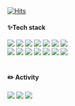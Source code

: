 
  
[![Hits](https://hits.seeyoufarm.com/api/count/incr/badge.svg?url=https%3A%2F%2Fgithub.com%2FPlush777&count_bg=%2330A4D4&title_bg=%23555555&icon=&icon_color=%23E7E7E7&title=hits&edge_flat=false)](https://hits.seeyoufarm.com)
  
#### ✨Tech stack
<img src="https://img.shields.io/badge/html5-eb5c24?plastic&logo=html5&logoColor=white"> <img src="https://img.shields.io/badge/css3-2386c7?plastic&logo=css3&logoColor=white">  <img src="https://img.shields.io/badge/Scss-ff69b4?plastic&logo=sass&logoColor=white">
<img src="https://img.shields.io/badge/Javascript-F7E018?plastic&logo=Javascript&logoColor=white">
 <img src="https://img.shields.io/badge/jquery-0169af?plastic&logo=jquery&logoColor=white">
 <img src="https://img.shields.io/badge/%20Gulp-DC484C?plastic&logo=Gulp&logoColor=white&Color=white">
 <img src="https://img.shields.io/badge/Photoshop-2da9ff?plastic&logo=adobe-photoshop&logoColor=white">
<br>
<img src="https://img.shields.io/badge/React-4AD5FF?style=&logo=React&logoColor=fff">
<img src="https://img.shields.io/badge/Styledcomponents-DD6F93?style=&logo=Styledcomponents&logoColor=fff">
<img src="https://img.shields.io/badge/Redux%20toolkit-7F42C3?style=&logo=Redux&logoColor=fff">
<img src="https://img.shields.io/badge/Git-f34e28?plastic&logo=git&logoColor=white">
<img src="https://img.shields.io/badge/Vercel-000?style=&logo=Vercel&logoColor=fff">
<img src="https://img.shields.io/badge/Adobe%20XD-ff26be?plastic&logo=adobe-xd&logoColor=white">
<img src="https://img.shields.io/badge/%20Figma-A259FF?plastic&logo=Figma&logoColor=white&Color=white">
<br><br>
#### ✏️ Activity <br>
<img src="https://img.shields.io/badge/%20Discord%20KSK-5865F2?plastic&logo=Discord&logoColor=white&Color=white"> <img src="https://img.shields.io/badge/Velog-20c393?plastic&logo=vimeo&logoColor=white&link=https://velog.io/@sky"> 
<img src="https://img.shields.io/badge/%20tjrbdud_02-D3355D?plastic&logo=Instagram&logoColor=white&Color=white">
<br>

